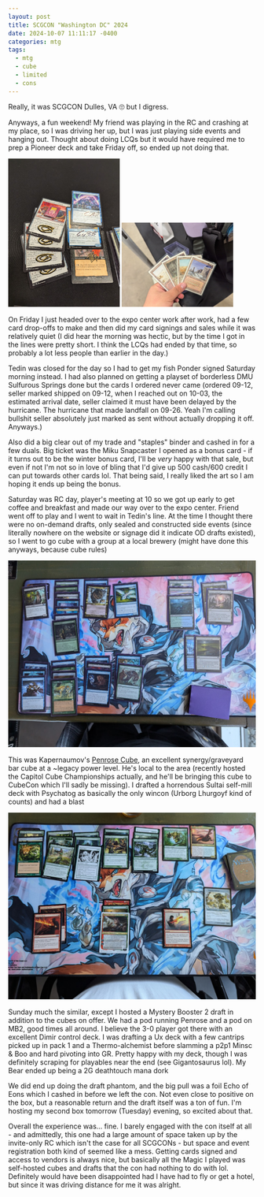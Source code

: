 ```yaml
---
layout: post
title: SCGCON "Washington DC" 2024
date: 2024-10-07 11:11:17 -0400
categories: mtg
tags:
  - mtg
  - cube
  - limited
  - cons
---
```

Really, it was SCGCON Dulles, VA 🙄 but I digress.

Anyways, a fun weekend! My friend was playing in the RC and crashing at my place, so I was driving her up, but I was just playing side events and hanging out. Thought about doing LCQs but it would have required me to prep a Pioneer deck and take Friday off, so ended up not doing that.

<p float="left">
	<img src="/assets/images/scgcon-dc-sigs.jpg" width="45%">
	<img src="/assets/images/scgcon-dc-duals.jpg" width ="45%">
</p>

On Friday I just headed over to the expo center work after work, had a few card drop-offs to make and then did my card signings and sales while it was relatively quiet (I did hear the morning was hectic, but by the time I got in the lines were pretty short. I think the LCQs had ended by that time, so probably a lot less people than earlier in the day.)

Tedin was closed for the day so I had to get my fish Ponder signed Saturday morning instead. I had also planned on getting a playset of borderless DMU Sulfurous Springs done but the cards I ordered never came (ordered 09-12, seller marked shipped on 09-12, when I reached out on 10-03, the estimated arrival date, seller claimed it must have been delayed by the hurricane. The hurricane that made landfall on 09-26. Yeah I'm calling bullshit seller absolutely just marked as sent without actually dropping it off. Anyways.)

Also did a big clear out of my trade and "staples" binder and cashed in for a few duals. Big ticket was the Miku Snapcaster I opened as a bonus card - if it turns out to be the winter bonus card, I'll be *very* happy with that sale, but even if not I'm not so in love of bling that I'd give up 500 cash/600 credit I can put towards other cards lol. That being said, I really liked the art so I am hoping it ends up being the bonus.

Saturday was RC day, player's meeting at 10 so we got up early to get coffee and breakfast and made our way over to the expo center. Friend went off to play and I went to wait in Tedin's line. At the time I thought there were no on-demand drafts, only sealed and constructed side events (since literally nowhere on the website or signage did it indicate OD drafts existed), so I went to go cube with a group at a local brewery (might have done this anyways, because cube rules)

![Penrose Cube Sultai self-mill deck](/assets/images/scgcon-dc-penrose1.jpg)

This was Kapernaumov's [Penrose Cube](https://cubecobra.com/cube/overview/penrose), an excellent synergy/graveyard bar cube at a ~legacy power level. He's local to the area (recently hosted the Capitol Cube Championships actually, and he'll be bringing this cube to CubeCon which I'll sadly be missing). I drafted a horrendous Sultai self-mill deck with Psychatog as basically the only wincon (Urborg Lhurgoyf kind of counts) and had a blast

![Mystery Booster 2 green red draft deck](/assets/images/scgcon-dc-mb2.jpg)

Sunday much the similar, except I hosted a Mystery Booster 2 draft in addition to the cubes on offer. We had a pod running Penrose and a pod on MB2, good times all around. I believe the 3-0 player got there with an excellent Dimir control deck. I was drafting a Ux deck with a few cantrips picked up in pack 1 and a Thermo-alchemist before slamming a p2p1 Minsc & Boo and hard pivoting into GR. Pretty happy with my deck, though I was definitely scraping for playables near the end (see Gigantosaurus lol). My Bear ended up being a 2G deathtouch mana dork

We did end up doing the draft phantom, and the big pull was a foil Echo of Eons which I cashed in before we left the con. Not even close to positive on the box, but a reasonable return and the draft itself was a ton of fun. I'm hosting my second box tomorrow (Tuesday) evening, so excited about that.

Overall the experience was... fine. I barely engaged with the con itself at all - and admittedly, this one had a large amount of space taken up by the invite-only RC which isn't the case for all SCGCONs - but space and event registration both kind of seemed like a mess. Getting cards signed and access to vendors is always nice, but basically all the Magic I played was self-hosted cubes and drafts that the con had nothing to do with lol. Definitely would have been disappointed had I have had to fly or get a hotel, but since it was driving distance for me it was alright.